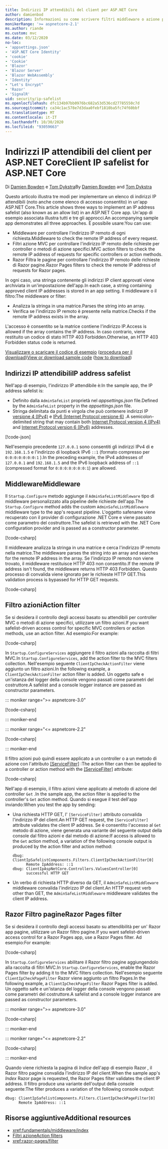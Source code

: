 ```yaml
---
title: Indirizzi IP attendibili del client per ASP.NET Core
author: damienbod
description: Informazioni su come scrivere filtri middleware o azione per convalidare gli indirizzi IP remoti rispetto a un elenco di indirizzi IP approvati.
monikerRange: '>= aspnetcore-2.1'
ms.author: riande
ms.custom: mvc
ms.date: 03/12/2020
no-loc:
- 'appsettings.json'
- 'ASP.NET Core Identity'
- 'cookie'
- 'Cookie'
- 'Blazor'
- 'Blazor Server'
- 'Blazor WebAssembly'
- 'Identity'
- "Let's Encrypt"
- 'Razor'
- 'SignalR'
uid: security/ip-safelist
ms.openlocfilehash: dfc134b97bb0976bc682a53d536cd27785550c7d
ms.sourcegitcommit: ca34c1ac578e7d3daa0febf1810ba5fc74f60bbf
ms.translationtype: MT
ms.contentlocale: it-IT
ms.lasthandoff: 10/30/2020
ms.locfileid: "93059663"
---
```

# <a name="client-ip-safelist-for-aspnet-core"></a><span data-ttu-id="20570-103">Indirizzi IP attendibili del client per ASP.NET Core</span><span class="sxs-lookup"><span data-stu-id="20570-103">Client IP safelist for ASP.NET Core</span></span>

<span data-ttu-id="20570-104">Di [Damien Bowden](https://twitter.com/damien_bod) e [Tom Dykstra](https://github.com/tdykstra)</span><span class="sxs-lookup"><span data-stu-id="20570-104">By [Damien Bowden](https://twitter.com/damien_bod) and [Tom Dykstra](https://github.com/tdykstra)</span></span>
 
<span data-ttu-id="20570-105">Questo articolo illustra tre modi per implementare un elenco di indirizzi IP attendibili (noto anche come elenco di accesso consentito) in un'app ASP.NET Core.</span><span class="sxs-lookup"><span data-stu-id="20570-105">This article shows three ways to implement an IP address safelist (also known as an allow list) in an ASP.NET Core app.</span></span> <span data-ttu-id="20570-106">Un'app di esempio associata illustra tutti e tre gli approcci.</span><span class="sxs-lookup"><span data-stu-id="20570-106">An accompanying sample app demonstrates all three approaches.</span></span> <span data-ttu-id="20570-107">È possibile usare:</span><span class="sxs-lookup"><span data-stu-id="20570-107">You can use:</span></span>

* <span data-ttu-id="20570-108">Middleware per controllare l'indirizzo IP remoto di ogni richiesta.</span><span class="sxs-lookup"><span data-stu-id="20570-108">Middleware to check the remote IP address of every request.</span></span>
* <span data-ttu-id="20570-109">Filtri azione MVC per controllare l'indirizzo IP remoto delle richieste per controller o metodi di azione specifici.</span><span class="sxs-lookup"><span data-stu-id="20570-109">MVC action filters to check the remote IP address of requests for specific controllers or action methods.</span></span>
* <span data-ttu-id="20570-110">Razor Filtra le pagine per controllare l'indirizzo IP remoto delle richieste di Razor pagine.</span><span class="sxs-lookup"><span data-stu-id="20570-110">Razor Pages filters to check the remote IP address of requests for Razor pages.</span></span>

<span data-ttu-id="20570-111">In ogni caso, una stringa contenente gli indirizzi IP client approvati viene archiviata in un'impostazione dell'app.</span><span class="sxs-lookup"><span data-stu-id="20570-111">In each case, a string containing approved client IP addresses is stored in an app setting.</span></span> <span data-ttu-id="20570-112">Il middleware o il filtro:</span><span class="sxs-lookup"><span data-stu-id="20570-112">The middleware or filter:</span></span>

* <span data-ttu-id="20570-113">Analizza la stringa in una matrice.</span><span class="sxs-lookup"><span data-stu-id="20570-113">Parses the string into an array.</span></span> 
* <span data-ttu-id="20570-114">Verifica se l'indirizzo IP remoto è presente nella matrice.</span><span class="sxs-lookup"><span data-stu-id="20570-114">Checks if the remote IP address exists in the array.</span></span>

<span data-ttu-id="20570-115">L'accesso è consentito se la matrice contiene l'indirizzo IP.</span><span class="sxs-lookup"><span data-stu-id="20570-115">Access is allowed if the array contains the IP address.</span></span> <span data-ttu-id="20570-116">In caso contrario, viene restituito un codice di stato HTTP 403 Forbidden.</span><span class="sxs-lookup"><span data-stu-id="20570-116">Otherwise, an HTTP 403 Forbidden status code is returned.</span></span>

<span data-ttu-id="20570-117">[Visualizzare o scaricare il codice di esempio](https://github.com/dotnet/AspNetCore.Docs/tree/master/aspnetcore/security/ip-safelist/samples) ([procedura per il download](xref:index#how-to-download-a-sample))</span><span class="sxs-lookup"><span data-stu-id="20570-117">[View or download sample code](https://github.com/dotnet/AspNetCore.Docs/tree/master/aspnetcore/security/ip-safelist/samples) ([how to download](xref:index#how-to-download-a-sample))</span></span>

## <a name="ip-address-safelist"></a><span data-ttu-id="20570-118">Indirizzi IP attendibili</span><span class="sxs-lookup"><span data-stu-id="20570-118">IP address safelist</span></span>

<span data-ttu-id="20570-119">Nell'app di esempio, l'indirizzo IP attendibile è:</span><span class="sxs-lookup"><span data-stu-id="20570-119">In the sample app, the IP address safelist is:</span></span>

* <span data-ttu-id="20570-120">Definito dalla `AdminSafeList` proprietà nel *appsettings.json* file.</span><span class="sxs-lookup"><span data-stu-id="20570-120">Defined by the `AdminSafeList` property in the *appsettings.json* file.</span></span>
* <span data-ttu-id="20570-121">Stringa delimitata da punti e virgola che può contenere indirizzi IP [versione 4 (IPv4)](https://wikipedia.org/wiki/IPv4) e [IPv6 (Internet Protocol versione 6)](https://wikipedia.org/wiki/IPv6) .</span><span class="sxs-lookup"><span data-stu-id="20570-121">A semicolon-delimited string that may contain both [Internet Protocol version 4 (IPv4)](https://wikipedia.org/wiki/IPv4) and [Internet Protocol version 6 (IPv6)](https://wikipedia.org/wiki/IPv6) addresses.</span></span>

[!code-json[](ip-safelist/samples/3.x/ClientIpAspNetCore/appsettings.json?range=1-3&highlight=2)]

<span data-ttu-id="20570-122">Nell'esempio precedente `127.0.0.1` sono consentiti gli indirizzi IPv4 di e `192.168.1.5` e l'indirizzo di loopback IPv6 `::1` (formato compresso per `0:0:0:0:0:0:0:1` ).</span><span class="sxs-lookup"><span data-stu-id="20570-122">In the preceding example, the IPv4 addresses of `127.0.0.1` and `192.168.1.5` and the IPv6 loopback address of `::1` (compressed format for `0:0:0:0:0:0:0:1`) are allowed.</span></span>

## <a name="middleware"></a><span data-ttu-id="20570-123">Middleware</span><span class="sxs-lookup"><span data-stu-id="20570-123">Middleware</span></span>

<span data-ttu-id="20570-124">Il `Startup.Configure` metodo aggiunge il `AdminSafeListMiddleware` tipo di middleware personalizzato alla pipeline delle richieste dell'app.</span><span class="sxs-lookup"><span data-stu-id="20570-124">The `Startup.Configure` method adds the custom `AdminSafeListMiddleware` middleware type to the app's request pipeline.</span></span> <span data-ttu-id="20570-125">L'oggetto safename viene recuperato con il provider di configurazione .NET Core e viene passato come parametro del costruttore.</span><span class="sxs-lookup"><span data-stu-id="20570-125">The safelist is retrieved with the .NET Core configuration provider and is passed as a constructor parameter.</span></span>

[!code-csharp[](ip-safelist/samples/3.x/ClientIpAspNetCore/Startup.cs?name=snippet_ConfigureAddMiddleware)]

<span data-ttu-id="20570-126">Il middleware analizza la stringa in una matrice e cerca l'indirizzo IP remoto nella matrice.</span><span class="sxs-lookup"><span data-stu-id="20570-126">The middleware parses the string into an array and searches for the remote IP address in the array.</span></span> <span data-ttu-id="20570-127">Se l'indirizzo IP remoto non viene trovato, il middleware restituisce HTTP 403 non consentito.</span><span class="sxs-lookup"><span data-stu-id="20570-127">If the remote IP address isn't found, the middleware returns HTTP 403 Forbidden.</span></span> <span data-ttu-id="20570-128">Questo processo di convalida viene ignorato per le richieste HTTP GET.</span><span class="sxs-lookup"><span data-stu-id="20570-128">This validation process is bypassed for HTTP GET requests.</span></span>

[!code-csharp[](ip-safelist/samples/Shared/ClientIpSafelistComponents/Middlewares/AdminSafeListMiddleware.cs?name=snippet_ClassOnly)]

## <a name="action-filter"></a><span data-ttu-id="20570-129">Filtro azioni</span><span class="sxs-lookup"><span data-stu-id="20570-129">Action filter</span></span>

<span data-ttu-id="20570-130">Se si desidera il controllo degli accessi basato su attendibili per controller MVC o metodi di azione specifici, utilizzare un filtro azioni.</span><span class="sxs-lookup"><span data-stu-id="20570-130">If you want safelist-driven access control for specific MVC controllers or action methods, use an action filter.</span></span> <span data-ttu-id="20570-131">Ad esempio:</span><span class="sxs-lookup"><span data-stu-id="20570-131">For example:</span></span>

[!code-csharp[](ip-safelist/samples/Shared/ClientIpSafelistComponents/Filters/ClientIpCheckActionFilter.cs?name=snippet_ClassOnly)]

<span data-ttu-id="20570-132">In `Startup.ConfigureServices` aggiungere il filtro azioni alla raccolta di filtri MVC.</span><span class="sxs-lookup"><span data-stu-id="20570-132">In `Startup.ConfigureServices`, add the action filter to the MVC filters collection.</span></span> <span data-ttu-id="20570-133">Nell'esempio seguente `ClientIpCheckActionFilter` viene aggiunto un filtro azioni.</span><span class="sxs-lookup"><span data-stu-id="20570-133">In the following example, a `ClientIpCheckActionFilter` action filter is added.</span></span> <span data-ttu-id="20570-134">Un oggetto safe e un'istanza del logger della console vengono passati come parametri del costruttore.</span><span class="sxs-lookup"><span data-stu-id="20570-134">A safelist and a console logger instance are passed as constructor parameters.</span></span>

::: moniker range=">= aspnetcore-3.0"

[!code-csharp[](ip-safelist/samples/3.x/ClientIpAspNetCore/Startup.cs?name=snippet_ConfigureServicesActionFilter)]

::: moniker-end

::: moniker range="<= aspnetcore-2.2"

[!code-csharp[](ip-safelist/samples/2.x/ClientIpAspNetCore/Startup.cs?name=snippet_ConfigureServicesActionFilter)]

::: moniker-end

<span data-ttu-id="20570-135">Il filtro azioni può quindi essere applicato a un controller o a un metodo di azione con l'attributo [[ServiceFilter]](xref:Microsoft.AspNetCore.Mvc.ServiceFilterAttribute) :</span><span class="sxs-lookup"><span data-stu-id="20570-135">The action filter can then be applied to a controller or action method with the [[ServiceFilter]](xref:Microsoft.AspNetCore.Mvc.ServiceFilterAttribute) attribute:</span></span>

[!code-csharp[](ip-safelist/samples/3.x/ClientIpAspNetCore/Controllers/ValuesController.cs?name=snippet_ActionFilter&highlight=1)]

<span data-ttu-id="20570-136">Nell'app di esempio, il filtro azioni viene applicato al metodo di azione del controller `Get` .</span><span class="sxs-lookup"><span data-stu-id="20570-136">In the sample app, the action filter is applied to the controller's `Get` action method.</span></span> <span data-ttu-id="20570-137">Quando si esegue il test dell'app inviando:</span><span class="sxs-lookup"><span data-stu-id="20570-137">When you test the app by sending:</span></span>

* <span data-ttu-id="20570-138">Una richiesta HTTP GET, l' `[ServiceFilter]` attributo convalida l'indirizzo IP del client.</span><span class="sxs-lookup"><span data-stu-id="20570-138">An HTTP GET request, the `[ServiceFilter]` attribute validates the client IP address.</span></span> <span data-ttu-id="20570-139">Se è consentito l'accesso al `Get` metodo di azione, viene generata una variante del seguente output della console dal filtro azioni e dal metodo di azione:</span><span class="sxs-lookup"><span data-stu-id="20570-139">If access is allowed to the `Get` action method, a variation of the following console output is produced by the action filter and action method:</span></span>

    ```
    dbug: ClientIpSafelistComponents.Filters.ClientIpCheckActionFilter[0]
          Remote IpAddress: ::1
    dbug: ClientIpAspNetCore.Controllers.ValuesController[0]
          successful HTTP GET    
    ```

* <span data-ttu-id="20570-140">Un verbo di richiesta HTTP diverso da GET, il `AdminSafeListMiddleware` middleware convalida l'indirizzo IP del client.</span><span class="sxs-lookup"><span data-stu-id="20570-140">An HTTP request verb other than GET, the `AdminSafeListMiddleware` middleware validates the client IP address.</span></span>

## <a name="no-locrazor-pages-filter"></a><span data-ttu-id="20570-141">Razor Filtro pagine</span><span class="sxs-lookup"><span data-stu-id="20570-141">Razor Pages filter</span></span>

<span data-ttu-id="20570-142">Se si desidera il controllo degli accessi basato su attendibilità per un' Razor app pagine, utilizzare un Razor filtro pagine.</span><span class="sxs-lookup"><span data-stu-id="20570-142">If you want safelist-driven access control for a Razor Pages app, use a Razor Pages filter.</span></span> <span data-ttu-id="20570-143">Ad esempio:</span><span class="sxs-lookup"><span data-stu-id="20570-143">For example:</span></span>

[!code-csharp[](ip-safelist/samples/Shared/ClientIpSafelistComponents/Filters/ClientIpCheckPageFilter.cs?name=snippet_ClassOnly)]

<span data-ttu-id="20570-144">In `Startup.ConfigureServices` abilitare il Razor filtro pagine aggiungendolo alla raccolta di filtri MVC.</span><span class="sxs-lookup"><span data-stu-id="20570-144">In `Startup.ConfigureServices`, enable the Razor Pages filter by adding it to the MVC filters collection.</span></span> <span data-ttu-id="20570-145">Nell'esempio seguente `ClientIpCheckPageFilter` Razor viene aggiunto un filtro Pages.</span><span class="sxs-lookup"><span data-stu-id="20570-145">In the following example, a `ClientIpCheckPageFilter` Razor Pages filter is added.</span></span> <span data-ttu-id="20570-146">Un oggetto safe e un'istanza del logger della console vengono passati come parametri del costruttore.</span><span class="sxs-lookup"><span data-stu-id="20570-146">A safelist and a console logger instance are passed as constructor parameters.</span></span>

::: moniker range=">= aspnetcore-3.0"

[!code-csharp[](ip-safelist/samples/3.x/ClientIpAspNetCore/Startup.cs?name=snippet_ConfigureServicesPageFilter)]

::: moniker-end

::: moniker range="<= aspnetcore-2.2"

[!code-csharp[](ip-safelist/samples/2.x/ClientIpAspNetCore/Startup.cs?name=snippet_ConfigureServicesPageFilter)]

::: moniker-end

<span data-ttu-id="20570-147">Quando viene richiesta la pagina di *Indice* dell'app di esempio Razor , il Razor filtro pagine convalida l'indirizzo IP del client.</span><span class="sxs-lookup"><span data-stu-id="20570-147">When the sample app's *Index* Razor page is requested, the Razor Pages filter validates the client IP address.</span></span> <span data-ttu-id="20570-148">Il filtro produce una variante dell'output della console seguente:</span><span class="sxs-lookup"><span data-stu-id="20570-148">The filter produces a variation of the following console output:</span></span>

```
dbug: ClientIpSafelistComponents.Filters.ClientIpCheckPageFilter[0]
      Remote IpAddress: ::1
```

## <a name="additional-resources"></a><span data-ttu-id="20570-149">Risorse aggiuntive</span><span class="sxs-lookup"><span data-stu-id="20570-149">Additional resources</span></span>

* <xref:fundamentals/middleware/index>
* [<span data-ttu-id="20570-150">Filtri azione</span><span class="sxs-lookup"><span data-stu-id="20570-150">Action filters</span></span>](xref:mvc/controllers/filters#action-filters)
* <xref:razor-pages/filter>
